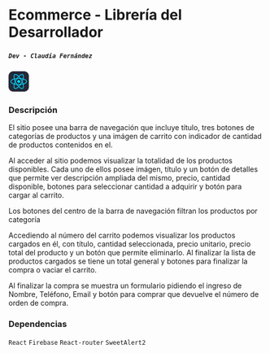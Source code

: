 # Ecommerce - Librería del Desarrollador

##### `Dev - Claudia Fernández`

<div>
    <img src="https://raw.githubusercontent.com/tandpfun/skill-icons/65dea6c4eaca7da319e552c09f4cf5a9a8dab2c8/icons/React-Dark.svg" width="40">
</div>

### Descripción

<p> El sitio posee una barra de navegación que incluye título, tres botones de categorías de productos y una imágen de carrito con indicador de cantidad de productos contenidos en el.</p>
<p>Al acceder al sitio podemos visualizar la totalidad de los productos disponibles. Cada uno de ellos posee imágen, título y un botón de detalles que permite ver descripción ampliada del mismo, precio, cantidad disponible, botones para seleccionar cantidad a adquirir y botón para cargar al carrito.</p>
<p>Los botones del centro de la barra de navegación filtran los productos por categoría</p>
<p>Accediendo al número del carrito podemos visualizar los productos cargados en él, con título, cantidad seleccionada, precio unitario, precio total del producto y un botón que permite eliminarlo. Al finalizar la lista de productos cargados se tiene un total general y botones para finalizar la compra o vaciar el carrito.</p>
<p>Al finalizar la compra se muestra un formulario pidiendo el ingreso de Nombre, Teléfono, Email y botón para comprar que devuelve el número de orden de compra.</p>   

### Dependencias
`React` `Firebase` `React-router` `SweetAlert2`
